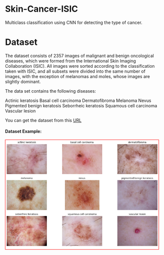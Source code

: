 # Skin-Cancer-ISIC

Multiclass classification using CNN for detecting the type of cancer.

# Dataset

The dataset consists of 2357 images of malignant and benign oncological diseases, which were formed from the International Skin Imaging Collaboration (ISIC). All images were sorted according to the classification taken with ISIC, and all subsets were divided into the same number of images, with the exception of melanomas and moles, whose images are slightly dominant.
 
The data set contains the following diseases: <br>
 
  Actinic keratosis
  Basal cell carcinoma
  Dermatofibroma
  Melanoma
  Nevus
  Pigmented benign keratosis
  Seborrheic keratosis
  Squamous cell carcinoma
  Vascular lesion
  
You can get the dataset from this [URL](https://www.kaggle.com/nodoubttome/skin-cancer9-classesisic)


#### Dataset Example:


<div style="text-align: center;text-size:20px;border:1px solid red;background:white; font-size:30px; color:white">
<img src= "https://github.com/zyper26/Skin-Cancer-ISIC/blob/main/All_Images.png?raw=true" title ="Dataset Example" style='width: 1000px;'>
</div>

